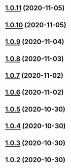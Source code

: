 ## [1.0.11](https://github.com/dabblelab/dabblelab-documentation-site/compare/v1.0.10...v1.0.11) (2020-11-05)



## [1.0.10](https://github.com/dabblelab/dabblelab-documentation-site/compare/v1.0.9...v1.0.10) (2020-11-05)



## [1.0.9](https://github.com/dabblelab/dabblelab-documentation-site/compare/v1.0.8...v1.0.9) (2020-11-04)



## [1.0.8](https://github.com/dabblelab/dabblelab-documentation-site/compare/v1.0.7...v1.0.8) (2020-11-03)



## [1.0.7](https://github.com/dabblelab/dabblelab-documentation-site/compare/v1.0.6...v1.0.7) (2020-11-02)



## [1.0.6](https://github.com/dabblelab/dabblelab-documentation-site/compare/v1.0.5...v1.0.6) (2020-11-02)



## [1.0.5](https://github.com/dabblelab/dabblelab-documentation-site/compare/v1.0.4...v1.0.5) (2020-10-30)



## [1.0.4](https://github.com/dabblelab/dabblelab-documentation-site/compare/v1.0.3...v1.0.4) (2020-10-30)



## [1.0.3](https://github.com/dabblelab/dabblelab-documentation-site/compare/v1.0.2...v1.0.3) (2020-10-30)



## 1.0.2 (2020-10-30)



